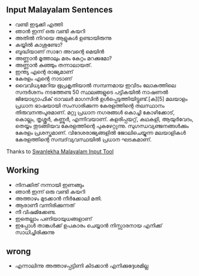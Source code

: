 ## Input Malayalam Sentences

- വണ്ടി ഇടുക്കി എത്തി
- ഞാൻ ഇന്ന് ഒരു വണ്ടി കയറി
- അതിൽ നിറയെ ആളു‌കൾ ഉണ്ടായിരുന്നു
- കയ്യിൽ കാശുണ്ടോ?
- ബുദ്ധിയാണ് സാറേ അവന്റെ മെയിൻ
- അണ്ണാൻ മൂത്താലും മരം കേറ്റം മറക്കുമോ?
- അണ്ണാൻ കുഞ്ഞും തന്നാലായത്.
- ഇന്ത്യ എന്റെ രാജ്യമാണ്
- കേരളം എന്റെ നാടാണ്
- വൈവിധ്യമേറിയ ഭൂപ്രകൃതിയാൽ സമ്പന്നമായ ഇവിടം ലോകത്തിലെ സന്ദർശനം നടത്തേണ്ട 50 സ്ഥലങ്ങളുടെ പട്ടികയിൽ നാഷണൽ ജിയോഗ്രാഫിക് ട്രാവലർ മാഗസിൻ ഉൾപ്പെടുത്തിയിട്ടുണ്ട്.[ക][5] മലയാളം പ്രധാന ഭാഷയായി സംസാരിക്കുന്ന കേരളത്തിന്റെ തലസ്ഥാനം തിരുവനന്തപുരമാണ്‌. മറ്റു പ്രധാന നഗരങ്ങൾ കൊച്ചി കോഴിക്കോട്, കൊല്ലം, തൃശ്ശൂർ, കണ്ണൂർ, എന്നിവയാണ്‌. കളരിപ്പയറ്റ്, കഥകളി, ആയുർവേദം, തെയ്യം തുടങ്ങിയവ കേരളത്തിന്റെ പുകഴേറ്റുന്നു. സുഗന്ധവ്യഞ്ജനങ്ങൾക്കും കേരളം പ്രശസ്തമാണ്. വിദേശരാജ്യങ്ങളിൽ ജോലിചെയ്യുന്ന മലയാളികൾ കേരളത്തിന്റെ സമ്പദ്‌വ്യവസ്ഥയിൽ പ്രധാന ഘടകമാണ്.

Thanks to [Swanlekha Malayalam Input Tool](https://swanalekha.smc.org.in/#try-it-right-now)

## Working

- നിനക്കിത് നന്നായി ഇണങ്ങും
- ഞാൻ ഇന്ന് ഒരു വണ്ടി കയറി
- അത്താഴം മുടക്കാൻ നീർക്കോലി മതി.
- ആരാണീ വന്നിരിക്കുന്നത്
- നീ വിഷമിക്കേണ്ട.	
- ഇതെല്ലാം പണിയായുധങ്ങളാണ്
- ഇപ്പോള്‍ താങ്കൾക്ക് ഉപകാരം ചെയ്യാന്‍ നിസ്സാരനായ എനിക്ക് സാധിച്ചിരിക്കുന്നു

## wrong
- എന്നാലിന്നു അത്താഴപ്പട്ടിണി കിടക്കാന്‍ എനിക്കുദ്ദേശമില്ല	
